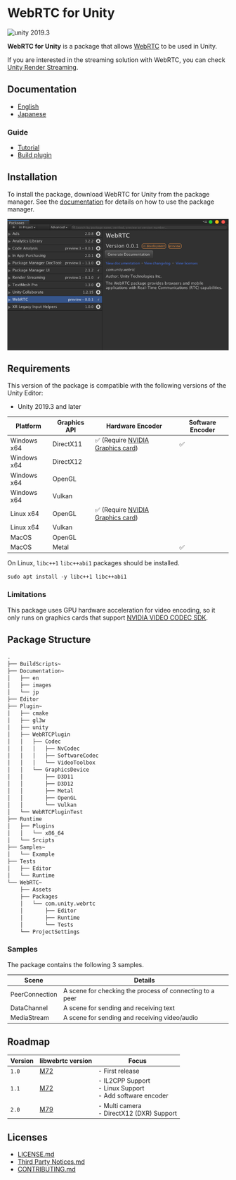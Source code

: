# WebRTC for Unity

<img src="https://img.shields.io/badge/unity-2019.3-green.svg?style=flat-square" alt="unity 2019.3">

**WebRTC for Unity** is a package that allows [WebRTC](https://webrtc.org) to be used in Unity.

If you are interested in the streaming solution with WebRTC, you can check [Unity Render Streaming](https://github.com/Unity-Technologies/UnityRenderStreaming). 

## Documentation

- [English](./Documentation~/index.md)
- [Japanese]( ./Documentation~/jp/index.md)

### Guide

- [Tutorial](./Documentation~/en/tutorial.md)
- [Build plugin](Plugin~/README.md)

## Installation

To install the package, download WebRTC for Unity from the package manager. See the [documentation](https://docs.unity3d.com/Packages/com.unity.package-manager-ui@latest/index.html) for details on how to use the package manager. 

<img src="./Documentation~/images/webrtc_package_manager.png" width=600 align=center>

## Requirements

This version of the package is compatible with the following versions of the Unity Editor:

- Unity 2019.3 and later

| Platform    | Graphics API | Hardware Encoder                                                                                                         | Software Encoder   |
| ----------- | ------------ | ------------------------------------------------------------------------------------------------------------------------ | ------------------ |
| Windows x64 | DirectX11    | :white_check_mark: (Require [NVIDIA Graphics card](https://developer.nvidia.com/video-encode-decode-gpu-support-matrix)) | :white_check_mark: | 
| Windows x64 | DirectX12    |                                                                                                                          |                    | 
| Windows x64 | OpenGL       |                                                                                                                          |                    |
| Windows x64 | Vulkan       |                                                                                                                          |                    | 
| Linux x64   | OpenGL       | :white_check_mark: (Require [NVIDIA Graphics card](https://developer.nvidia.com/video-encode-decode-gpu-support-matrix)) |                    |
| Linux x64   | Vulkan       |                                                 	                                                                        |                    |
| MacOS       | OpenGL       |                                                 	                                                                        |                    |
| MacOS       | Metal        |                                                 	                                                                        | :white_check_mark: |

On Linux, `libc++1` `libc++abi1` packages should be installed.

```
sudo apt install -y libc++1 libc++abi1
```

### Limitations

This package uses GPU hardware acceleration for video encoding, so it only runs on graphics cards that support [NVIDIA VIDEO CODEC SDK](https://developer.nvidia.com/nvidia-video-codec-sdk).

## Package Structure

```
.
├── BuildScripts~
├── Documentation~
│   ├── en
│   ├── images
│   └── jp
├── Editor
├── Plugin~
│   ├── cmake
│   ├── gl3w
│   ├── unity
│   ├── WebRTCPlugin
│   │   ├── Codec
│   │   │   ├── NvCodec
│   │   │   ├── SoftwareCodec
│   │   │   └── VideoToolbox
│   │   └── GraphicsDevice
│   │       ├── D3D11
│   │       ├── D3D12
│   │       ├── Metal
│   │       ├── OpenGL
│   │       └── Vulkan
│   └── WebRTCPluginTest
├── Runtime
│   ├── Plugins
│   │   └── x86_64
│   └── Srcipts
├── Samples~
│   └── Example
├── Tests
│   ├── Editor
│   └── Runtime
└── WebRTC~
    ├── Assets
    ├── Packages
    │   └── com.unity.webrtc
    │       ├── Editor
    │       ├── Runtime
    │       └── Tests
    └── ProjectSettings
```

### Samples

The package contains the following 3 samples. 

| Scene          | Details                                                  |
| -------------- | -------------------------------------------------------- |
| PeerConnection | A scene for checking the process of connecting to a peer |
| DataChannel    | A scene for sending and receiving text                   |
| MediaStream    | A scene for sending and receiving video/audio            |

## Roadmap

| Version | libwebrtc version                                                                    | Focus                                                             |
| ------- | ------------------------------------------------------------------------------------ | ----------------------------------------------------------------- |
| `1.0`   | [M72](https://groups.google.com/forum/#!msg/discuss-webrtc/3h4y0fimHwg/j6G4dTVvCAAJ) | - First release                                                   |
| `1.1`   | [M72](https://groups.google.com/forum/#!msg/discuss-webrtc/3h4y0fimHwg/j6G4dTVvCAAJ) | - IL2CPP Support<br> - Linux Support<br/> - Add software encoder  |
| `2.0`   | [M79](https://groups.google.com/forum/#!msg/discuss-webrtc/X8q5Ae9VKco/oEiGuteoBAAJ) | - Multi camera <br>- DirectX12 (DXR) Support                      |

## Licenses

- [LICENSE.md](LICENSE.md)
- [Third Party Notices.md](Third%20Party%20Notices.md)
- [CONTRIBUTING.md](CONTRIBUTING.md)
